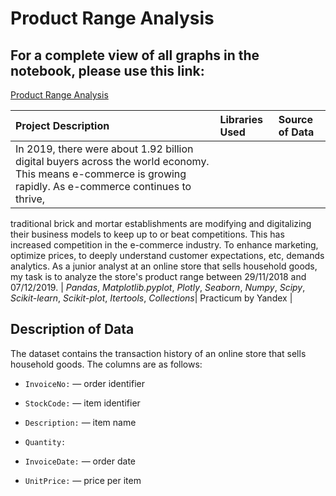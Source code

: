 # Product Range Analysis

## For a complete view of all graphs in the notebook, please use this link: 
[Product Range Analysis](https://nbviewer.jupyter.org/github/Emmanuel-Nti/product_range_analysis/blob/master/final_project_e_nti.ipynb)


| Project Description | Libraries Used | Source of Data |
| :---------------------- | :---------------------- | :---------------------- | 
|In 2019, there were about 1.92 billion digital buyers across the world economy. This means e-commerce is growing rapidly. As e-commerce continues to thrive, 
traditional brick and mortar establishments are modifying and digitalizing their business models to keep up to or beat competitions. This has increased competition 
in the e-commerce industry. To enhance marketing, optimize prices, to deeply understand customer expectations, etc, demands analytics. As a junior analyst at an online
store that sells household goods, 
my task is to analyze the store's product range between 29/11/2018 and 07/12/2019.  | *Pandas*, *Matplotlib.pyplot*, *Plotly*, *Seaborn*, *Numpy*, *Scipy*, *Scikit-learn*, *Scikit-plot*,
*Itertools*, *Collections*| Practicum by Yandex |


## Description of Data
The dataset contains the transaction history of an online store that sells household goods.
The columns are as follows:

- `InvoiceNo:` — order identifier

- `StockCode:` — item identifier

- `Description:` — item name

- `Quantity:`

- `InvoiceDate:` — order date

- `UnitPrice:` — price per item
